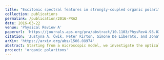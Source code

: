 ```yaml
---
title: "Excitonic spectral features in strongly-coupled organic polaritons"
collection: publications
permalink: /publication/2016-PRA2
date: 2016-03-22
venue: 'Physical Review A'
paperurl: 'https://journals.aps.org/pra/abstract/10.1103/PhysRevA.93.033840'
citation: 'Justyna A. Ćwik, Peter Kirton, Simone De Liberato, and Jonathan Keeling  <i>Phys. Rev. A</i> 93, 033840 (2016)'
arXiv: 'https://arxiv.org/abs/1506.08974'
abstract: Starting from a microscopic model, we investigate the optical spectra of molecules in strongly coupled organic microcavities examining how they might self-consistently adapt their coupling to light. We consider both rotational and vibrational degrees of freedom, focusing on features which can be seen in the peak in the center of the spectrum at the bare excitonic frequency. In both cases we find that the matter-light coupling can lead to a self-consistent change of the molecular states, with consequent temperature-dependent signatures in the absorption spectrum. However, for typical parameters, these effects are much too weak to explain recent measurements. We show that another mechanism which naturally arises from our model of vibrationally dressed polaritons has the right magnitude and temperature dependence to be at the origin of the observed data.'
project: 'organic polaritons'
---
```



